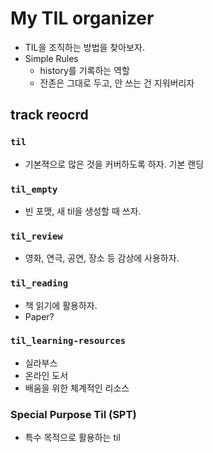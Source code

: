 # My TIL organizer 

- TIL을 조직하는 방법을 찾아보자. 
- Simple Rules 
    + history를 기록하는 역할 
    + 잔존은 그대로 두고, 안 쓰는 건 지워버리자 

## track reocrd

### `til`

- 기본젹으로 많은 것을 커버하도록 하자. 기본 랜딩 

### `til_empty`

- 빈 포맷, 새 til을 생성할 때 쓰자. 

### `til_review`

- 영화, 연극, 공연, 장소 등 감상에 사용하자. 

### `til_reading`

- 책 읽기에 활용하자. 
- Paper? 

### `til_learning-resources`

- 실라부스 
- 온라인 도서 
- 배움을 위한 체계적인 리소스 

### Special Purpose Til (SPT)

- 특수 목적으로 활용하는 til 
